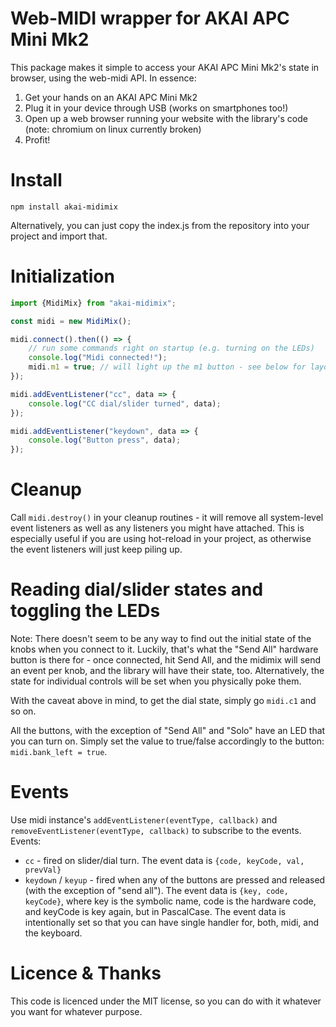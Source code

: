 # Web-MIDI wrapper for AKAI APC Mini Mk2

This package makes it simple to access your AKAI APC Mini Mk2's state in browser, using the web-midi API.
In essence:

1. Get your hands on an AKAI APC Mini Mk2
2. Plug it in your device through USB (works on smartphones too!)
3. Open up a web browser running your website with the library's code (note: chromium on linux currently broken)
4. Profit!


# Install

```npm install akai-midimix```

Alternatively, you can just copy the index.js from the repository into your project and import that.

# Initialization
```javascript
import {MidiMix} from "akai-midimix";

const midi = new MidiMix();

midi.connect().then(() => {
    // run some commands right on startup (e.g. turning on the LEDs)
    console.log("Midi connected!");
    midi.m1 = true; // will light up the m1 button - see below for layout
});

midi.addEventListener("cc", data => {
    console.log("CC dial/slider turned", data);
});

midi.addEventListener("keydown", data => {
    console.log("Button press", data);
});
```

# Cleanup

Call `midi.destroy()` in your cleanup routines - it will remove all system-level event listeners as well
as any listeners you might have attached.
This is especially useful if you are using hot-reload in your project, as otherwise the event listeners will
just keep piling up.



# Reading dial/slider states and toggling the LEDs

Note: There doesn't seem to be any way to find out the initial state of the knobs when you connect to it. Luckily, that's what
the "Send All" hardware button is there for - once connected, hit Send All, and the midimix will send an event per knob,
and the library will have their state, too.
Alternatively, the state for individual controls will be set when you physically poke them.

With the caveat above in mind, to get the dial state, simply go `midi.c1` and so on.

All the buttons, with the exception of "Send All" and "Solo" have an LED that you can turn on.
Simply set the value to true/false accordingly to the button: `midi.bank_left = true`.


# Events

Use midi instance's `addEventListener(eventType, callback)` and `removeEventListener(eventType, callback)` to
subscribe to the events. Events:

* `cc` - fired on slider/dial turn. The event data is `{code, keyCode, val, prevVal}`
* `keydown` / `keyup` - fired when any of the buttons are pressed and released (with the exception of "send all").
   The event data is `{key, code, keyCode}`, where key is the symbolic name, code is the hardware code, and keyCode
   is key again, but in PascalCase. The event data is intentionally set so that you can have single handler for, both,
   midi, and the keyboard.


# Licence & Thanks

This code is licenced under the MIT license,  so you can do with it whatever you want for whatever purpose.


